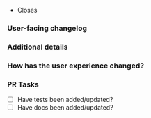 <!-- Thanks for contributing! Please, read our contributing guidelines: https://github.com/dimazuien/react-viewport-height/blob/main/CONTRIBUTING.md -->

- Closes <!-- issue number here. e.g. "Closes #1234" -->

### User-facing changelog

<!-- Explain the change(s) for every user to read in our changelog. Examples: https://github.com/dimazuien/react-viewport-height/blob/main/CHANGELOG.md -->

### Additional details

<!-- Examples:
- Why was this change necessary?
- What is affected by this change?
- Any implementation details to explain?
-->

### How has the user experience changed?

<!-- Provide before and after examples of the change.
Screenshots or GIFs are preferred. -->

### PR Tasks

<!-- These tasks must be completed before a PR is merged.
Delete tasks if they are not applicable. -->

- [ ] Have tests been added/updated?
- [ ] Have docs been added/updated?
